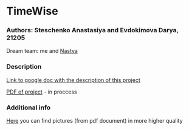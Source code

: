 # TimeWise  
### Authors: Steschenko Anastasiya and Evdokimova Darya, 21205  
Dream team: me and [Nastya](https://github.com/nastyasteshchenko)  


### Description  
[Link to google doc with the description of this project](https://docs.google.com/document/d/11QIo9mSJqc3uXDhbUivDwSr6KjEkSGA-fTWCZv9AKsQ/edit)  

[PDF of project](https://gitlab.ccfit.nsu.ru/ooad.2023/21205/time-wise/-/blob/master/documents/OOAD_TimeWise.pdf) - in proccess  

### Additional info  
[Here](https://gitlab.ccfit.nsu.ru/ooad.2023/21205/time-wise/-/tree/master/pictures) you can find pictures (from pdf document) in more higher quality 



